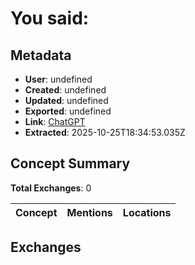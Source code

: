 # **You said:**

## Metadata

- **User**: undefined
- **Created**: undefined
- **Updated**: undefined
- **Exported**: undefined
- **Link**: [ChatGPT](undefined)
- **Extracted**: 2025-10-25T18:34:53.035Z

## Concept Summary

**Total Exchanges**: 0

| Concept | Mentions | Locations |
|---------|----------|----------|

## Exchanges

